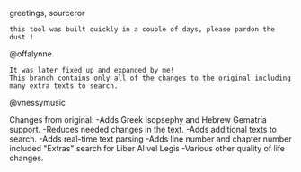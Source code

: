 greetings, sourceror

    this tool was built quickly in a couple of days, please pardon the dust !

@offalynne

    It was later fixed up and expanded by me!
    This branch contains only all of the changes to the original including many extra texts to search.

@vnessymusic


Changes from original:
-Adds Greek Isopsephy and Hebrew Gematria support.
-Reduces needed changes in the text.
-Adds additional texts to search.
-Adds real-time text parsing
-Adds line number and chapter number included "Extras" search for Liber Al vel Legis
-Various other quality of life changes.

